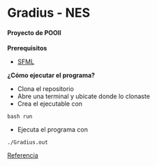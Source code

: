 # Gradius - NES

#### Proyecto de POOII

**Prerequisitos**
- [SFML](https://www.sfml-dev.org/)

**¿Cómo ejecutar el programa?**
- Clona el repositorio
- Abre una terminal y ubicate donde lo clonaste
- Crea el ejecutable con
```
bash run
```
- Ejecuta el programa con
```
./Gradius.out
```

[Referencia](https://www.youtube.com/watch?v=bUPWWuI2EY4)
